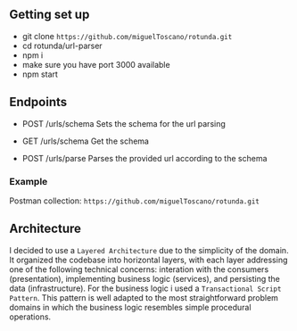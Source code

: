 ## Getting set up

- git clone `https://github.com/miguelToscano/rotunda.git`
- cd rotunda/url-parser
- npm i
- make sure you have port 3000 available
- npm start

## Endpoints

- POST /urls/schema
Sets the schema for the url parsing

- GET /urls/schema
Get the schema

- POST /urls/parse
Parses the provided url according to the schema

### Example
Postman collection: `https://github.com/miguelToscano/rotunda.git`

## Architecture
I decided to use a `Layered Architecture` due to the simplicity of the domain. It organized the codebase into horizontal layers, with each layer addressing one of the following technical concerns: interation with the consumers (presentation), implementing business logic (services), and persisting the data (infrastructure). 
For the business logic i used a `Transactional Script Pattern`. This pattern is well adapted to the most straightforward problem domains in which the business logic resembles simple procedural operations.
